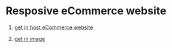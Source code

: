 # Resposive eCommerce website

1. [get in host eCommerce website](https://sankari2705.github.io/eCommerce/)

2. [get in image](https://github.com/Sankari2705/eCommerce/issues/1)
